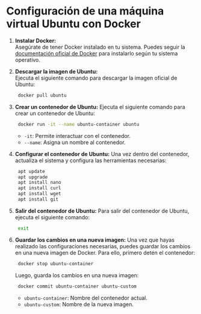 # Configuración de una máquina virtual Ubuntu con Docker

1. **Instalar Docker:**  
   Asegúrate de tener Docker instalado en tu sistema. Puedes seguir la [documentación oficial de Docker](https://docs.docker.com/get-docker/) para instalarlo según tu sistema operativo.

2. **Descargar la imagen de Ubuntu:**  
   Ejecuta el siguiente comando para descargar la imagen oficial de Ubuntu:

   ```sh
    docker pull ubuntu
    ```

3. **Crear un contenedor de Ubuntu:**
   Ejecuta el siguiente comando para crear un contenedor de Ubuntu:

   ```sh
    docker run -it --name ubuntu-container ubuntu
    ```

   - `-it`: Permite interactuar con el contenedor.
   - `--name`: Asigna un nombre al contenedor.

4. **Configurar el contenedor de Ubuntu:**
   Una vez dentro del contenedor, actualiza el sistema y configura las herramientas necesarias:

   ```sh
    apt update
    apt upgrade
    apt install nano
    apt install curl
    apt install wget
    apt install git
    ```
5. **Salir del contenedor de Ubuntu:**
    Para salir del contenedor de Ubuntu, ejecuta el siguiente comando:
    
    ```sh
     exit
     ```
6. **Guardar los cambios en una nueva imagen:**
    Una vez que hayas realizado las configuraciones necesarias, puedes guardar los cambios en una nueva imagen de Docker. Para ello, primero detén el contenedor:

    ```sh
     docker stop ubuntu-container
     ```

    Luego, guarda los cambios en una nueva imagen:

    ```sh
     docker commit ubuntu-container ubuntu-custom
     ```

    - `ubuntu-container`: Nombre del contenedor actual.
    - `ubuntu-custom`: Nombre de la nueva imagen.